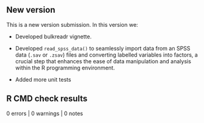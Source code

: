 ## New version

This is a new version submission. In this version we:

- Developed bulkreadr vignette.

- Developed `read_spss_data()` to seamlessly import data from an SPSS data (`.sav` or  `.zsav`) files and converting labelled variables into factors, a crucial step that enhances the ease of data manipulation and analysis within the R programming environment.

- Added more unit tests

## R CMD check results
0 errors | 0 warnings | 0 notes

